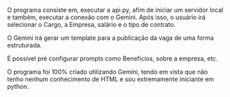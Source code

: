 O programa consiste em, executar a api.py, afim de iniciar um servidor local e também, executar a conexão com o Gemini.
Após isso, o usuário irá selecionar o Cargo, a Empresa, salário e o tipo de contrato.

O Gemini irá gerar um template para a publicação da vaga de uma forma estruturada.

É possível pré configurar prompts como Benefícios, sobre a empresa, etc.

O programa foi 100% criado utilizando Gemini, tendo em vista que não tenho nenhum conhecimento de HTML e sou extremamente iniciante em python.

